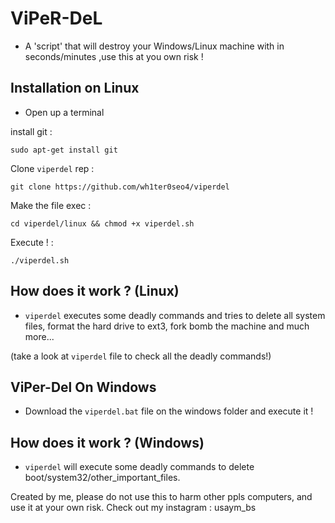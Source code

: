 # ViPeR-DeL
- A 'script' that will destroy your Windows/Linux machine with in seconds/minutes ,use this at you own risk !
## Installation on Linux

- Open up a terminal

install git :

` sudo apt-get install git `

Clone `viperdel` rep :

` git clone https://github.com/wh1ter0seo4/viperdel `

Make the file exec :

` cd viperdel/linux && chmod +x viperdel.sh `

Execute ! :

` ./viperdel.sh `

## How does it work ? (Linux)

- `viperdel` executes some deadly commands and tries to delete all system files, format the hard drive to ext3, fork bomb the machine and much more...

(take a look at `viperdel` file to check all the deadly commands!)

## ViPer-Del On Windows

- Download the `viperdel.bat` file on the windows folder and execute it !

## How does it work ? (Windows)

- `viperdel` will execute some deadly commands to delete boot/system32/other_important_files. 

Created by me, please do not use this to harm other ppls computers, and use it at your own risk.
Check out my instagram : usaym_bs
